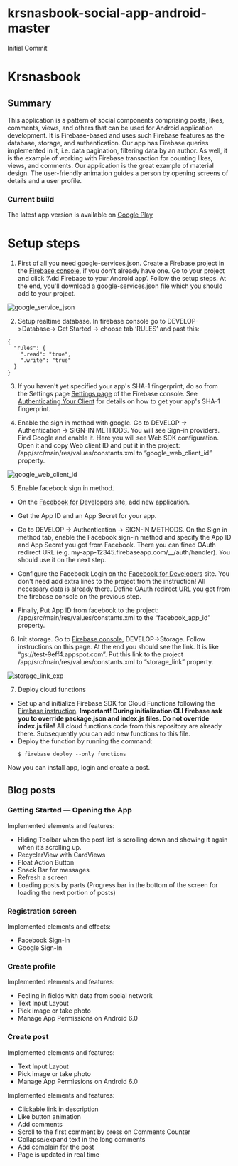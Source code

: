 # krsnasbook-social-app-android-master
Initial Commit

Krsnasbook
=============

## Summary
This application is a pattern of social components comprising posts, likes, comments, views, and others that can be used for Android application development. It is Firebase-based  and uses such Firebase features as the database, storage, and authentication. Our app has Firebase queries implemented in it, i.e. data pagination, filtering data by an author. As well, it is the example of working with Firebase transaction for counting likes, views, and comments. Our application is the great example of material design. The user-friendly animation guides a person by opening screens of details and a user profile.

### Current build 

The latest app version is available on [Google Play](https://play.google.com/store/apps/details?id=com.krsnasbook)

 <!-- ### Full showcase of application -->

 <!-- [App video should be here](https://) -->

Setup steps
===========

 1. First of all you need google-services.json. Create a Firebase project in the [Firebase console](https://console.firebase.google.com/), if you don't already have one. Go to your project and click ‘Add Firebase to your Android app’. Follow the setup steps. At the end, you'll download a google-services.json file which you should add to your project.

 ![google_service_json](https://user-images.githubusercontent.com/7821425/32899277-30da3374-caf3-11e7-86e0-58cb1bfd59e2.png)

 2. Setup realtime database. In firebase console go to DEVELOP->Database-> Get Started -> choose tab ‘RULES’ and past this:

 ```
 {
   "rules": {
     ".read": "true",
     ".write": "true"
   }
 }
 ```

 3. If you haven't yet specified your app's SHA-1 fingerprint, do so from the Settings page [Settings page](https://console.firebase.google.com/project/_/settings/general/) of the Firebase console. See [Authenticating Your Client](https://developers.google.com/android/guides/client-auth) for details on how to get your app's SHA-1 fingerprint.

 4. Enable the sign in method with google. Go to DEVELOP -> Authentication -> SIGN-IN METHODS. You will see Sign-in providers. Find Google and enable it.  Here you will see Web SDK configuration. Open it and copy Web client ID and put it in the project: /app/src/main/res/values/constants.xml to “google_web_client_id” property.

 ![google_web_client_id](https://user-images.githubusercontent.com/7821425/32899597-12302680-caf4-11e7-9169-650982c0334e.png)

 5. Enable facebook sign in method.
  - On the [Facebook for Developers](https://developers.facebook.com/) site, add new application. 
 
  - Get the App ID and an App Secret for your app. 
  
  - Go to DEVELOP -> Authentication -> SIGN-IN METHODS. 
  On the Sign in method tab, enable the Facebook sign-in method and specify the App ID and App Secret 
  you got from Facebook. There you can fined OAuth redirect URL (e.g. my-app-12345.firebaseapp.com/__/auth/handler). 
  You should use it on the next step.
   
  - Configure the Facebook Login on the [Facebook for Developers](https://developers.facebook.com/) site. 
  You don't need  add extra lines to the project from the instruction! All necessary data is already there.
  Define OAuth redirect URL you got from the firebase console on the previous step.
  
   - Finally, Put App ID from facebook to the project: /app/src/main/res/values/constants.xml to the “facebook_app_id” property.

 6. Init storage. Go to [Firebase console](https://console.firebase.google.com/), DEVELOP->Storage. Follow instructions on this page. At the end you should see the link. It is like “gs://test-9eff4.appspot.com”. Put this link to the project /app/src/main/res/values/constants.xml to “storage_link” property.

![storage_link_exp](https://user-images.githubusercontent.com/7821425/32899046-8811009c-caf2-11e7-905f-741174d26512.png)

 7. Deploy cloud functions
  - Set up and initialize Firebase SDK for Cloud Functions following the 
    [Firebase instruction](https://firebase.google.com/docs/functions/get-started#set_up_and_initialize).
   **Important! During initialization CLI firebase ask you to override package.json and index.js files. Do not override index.js file!** All cloud functions code from this repository are already there. Subsequently you can add new functions to this file.
  - Deploy the function by running the command: 
     ```
    $ firebase deploy --only functions
     ```
    

 Now you can install app, login and create a post.


## Blog posts
### Getting Started — Opening the App

Implemented elements and features:

* Hiding Toolbar when the post list is scrolling down and showing it again when it’s scrolling up.
* RecyclerView with CardViews
* Float Action Button
* Snack Bar for messages
* Refresh a screen
* Loading posts by parts (Progress bar in the bottom of the screen for loading the next portion of posts)


### Registration screen

Implemented elements and effects:

* Facebook Sign-In
* Google Sign-In

### Create profile

Implemented elements and features:

* Feeling in fields with data from social network
* Text Input Layout
* Pick image or take photo
* Manage App Permissions on Android 6.0

### Create post

Implemented elements and features:

* Text Input Layout
* Pick image or take photo
* Manage App Permissions on Android 6.0

Implemented elements and features:

* Clickable link in description
* Like button animation
* Add comments
* Scroll to the first comment by press on Comments Counter
* Collapse/expand text in the long comments
* Add complain for the post
* Page is updated in real time
